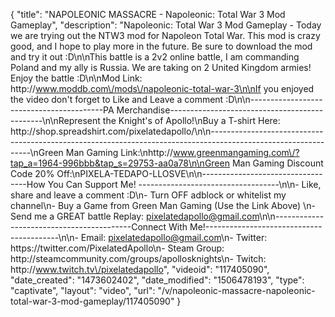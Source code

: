 {
    "title": "NAPOLEONIC MASSACRE - Napoleonic: Total War 3 Mod Gameplay",
    "description": "Napoleonic: Total War 3 Mod Gameplay - Today we are trying out the NTW3 mod for Napoleon Total War.  This mod is crazy good, and I hope to play more in the future.  Be sure to download the mod and try it out :D\n\nThis battle is a 2v2 online battle, I am commanding Poland and my ally is Russia.  We are taking on 2 United Kingdom armies!  Enjoy the battle :D\n\nMod Link: http:\/\/www.moddb.com\/mods\/napoleonic-total-war-3\n\nIf you enjoyed the video don't forget to Like and Leave a comment :D\n\n-----------------------------------------PA Merchandise----------------------------------------------\n\nRepresent the Knight's of Apollo!\nBuy a T-shirt Here: http:\/\/shop.spreadshirt.com\/pixelatedapollo\/\n\n---------------------------------------------------------------------------------------------------------------\nGreen Man Gaming Link:\nhttp:\/\/www.greenmangaming.com\/?tap_a=1964-996bbb&tap_s=29753-aa0a78\n\nGreen Man Gaming Discount Code 20% Off:\nPIXELA-TEDAPO-LLOSVE\n\n----------------------------------How You Can Support Me! -----------------------------------\n\n- Like, share and leave a comment :D\n- Turn OFF adblock or whitelist my channel\n- Buy a Game from Green Man Gaming (Use the Link Above) \n- Send me a GREAT battle Replay: pixelatedapollo@gmail.com\n\n------------------------------------------Connect With Me!-----------------------------------------\n\n- Email: pixelatedapollo@gmail.com\n- Twitter: https:\/\/twitter.com\/PixelatedApollo\n- Steam Group:  http:\/\/steamcommunity.com\/groups\/apollosknights\n- Twitch: http:\/\/www.twitch.tv\/pixelatedapollo",
    "videoid": "117405090",
    "date_created": "1473602402",
    "date_modified": "1506478193",
    "type": "captivate",
    "layout": "video",
    "url": "\/v\/napoleonic-massacre-napoleonic-total-war-3-mod-gameplay\/117405090"
}